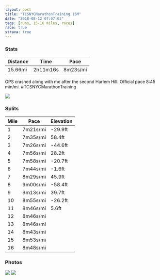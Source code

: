```yaml
---
layout: post
title: "TCSNYCMarathonTraining 15M"
date: "2018-08-12 07:07:02"
tags: [runs, 15-16 miles, races]
race: true
strava: true
---
```


### Stats

| Distance | Time | Pace |
|----------|------|------|
|15.66mi|2h11m16s|8m23s/mi|

GPS crashed along with me after the second Harlem Hill. Official pace 8:45 min/mi. #TCSNYCMarathonTraining

<img src='https://maps.googleapis.com/maps/api/staticmap?maptype=roadmap&path=enc:us}wFjxkbMsFqAcJwJuLs@qEyGkAjB~@zFi@zAgJmFsD`@kCxEgAbL|CnClDgH~IGvOjZbLxGtCrFlHjAbHxOjFjBnK_A`JzKnKhClRxWbPrBnDwG|A_XoCA{GcJeOuDuFkG_HwC{C}IQoJs^cVmQx@mNkMmMmAuDgGcBxAtAnFu@fCiJcGqEv@wDlQfDnDfD{GtI]fEfJ|DbC|D|KnIlE|EhHtGx@jHfOhG|BtHoAtKhL~IpAhRlXfRvCjDkGjA_XqDa@_FiIqO{DgPyLyB_EDyJiBuDc\{SuJk@kEhBcNuLiD[&key=AIzaSyC1MId7bFpkLXNAaYhBSTb8jLyiSqzbDtM&size=800x800&markers=color:yellow|label:S|40.78923,-73.95734&markers=color:green|label:F|40.792820000000006,-73.95508000000001'>

### Splits

| Mile | Pace | Elevation |
|------|------|-----------|
|1|7m21s/mi|-29.9ft|
|2|7m35s/mi|58.4ft|
|3|7m26s/mi|-44.6ft|
|4|7m56s/mi|28.2ft|
|5|7m58s/mi|-20.7ft|
|6|7m44s/mi|-1.6ft|
|7|8m29s/mi|45.9ft|
|8|9m00s/mi|-58.4ft|
|9|9m13s/mi|39.7ft|
|10|8m55s/mi|-26.2ft|
|11|8m46s/mi|5.6ft|
|12|8m46s/mi||
|13|8m46s/mi||
|14|8m43s/mi||
|15|8m53s/mi||
|16|8m48s/mi||

### Photos
<img src='https://dgtzuqphqg23d.cloudfront.net/V_VPaDWGayWWO82xImgDjdiFcb65O6aQAAPj0Cik2bw-768x381.jpg'>

<img src='https://dgtzuqphqg23d.cloudfront.net/HX3tCOHQ0Po3trFQtn90LTl6UZCZXFasPNxOpMIrjfM-494x768.jpg'>
